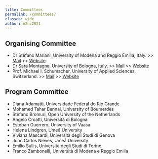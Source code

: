 ```yaml
---
title: Committees
permalink: /committees/
classes: wide
author: A2hc2021
---
```


## Organising Committee

 - Dr Stefano Mariani, University of Modena and Reggio Emilia, Italy. >> [Mail](mailto:stefano.mariani@unimore.it) >> [Website](https://smarianimore.github.io)
 - Dr Sara Montagna, University of Bologna, Italy. >> [Mail](mailto:sara.montagna@unibo.it) >> [Website](http://apice.unibo.it/xwiki/bin/view/SaraMontagna/WebHome)
 - Prof. Michael I. Schumacher, University of Applied Sciences, Switzerland. >> [Mail](mailto:michael.schumacher@hevs.ch) >> [Website](https://www.hevs.ch/en/minisites/projects-products/aislab/collaborateurs/uas-professor/schumacher-1800)

## Program Committee

 - Diana Adamatti, Universidade Federal do Rio Grande
 - Mohamed Tahar Bennai, University of Boumerdès
 - Stefano Bromuri, Open University of the Netherlands
 - Angelo Croatti, Università di Bologna
 - Esteban Guerrero, University of Vaasa 
 - Helena Lindgren, Umeå University
 - Viviana Mascardi, Università degli Studi di Genova
 - Juan Carlos Nieves, Umeå University
 - Emilio Sullis, Università degli Studi di Torino 
 - Franco Zambonelli, Università di Modena e Reggio Emilia

